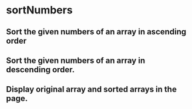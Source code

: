 # sortNumbers

## Sort the given numbers of an array in ascending order

## Sort the given numbers of an array in descending order.

## Display original array and sorted arrays in the page. 